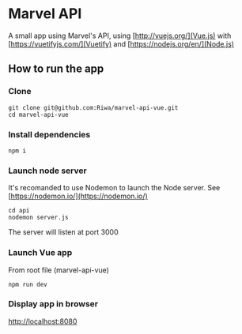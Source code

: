 # Marvel API
A small app using Marvel's API, using [http://vuejs.org/](Vue.js) with [https://vuetifyjs.com/](Vuetify) and [https://nodejs.org/en/](Node.js)

## How to run the app

### Clone
    git clone git@github.com:Riwa/marvel-api-vue.git 
    cd marvel-api-vue

### Install dependencies

    npm i

### Launch node server
It's recomanded to use Nodemon to launch the Node server.
See [https://nodemon.io/](https://nodemon.io/)

    cd api
    nodemon server.js
The server will listen at port 3000

### Launch Vue app
From root file (marvel-api-vue)

    npm run dev

### Display app in browser
[http://localhost:8080](http://localhost:8080)